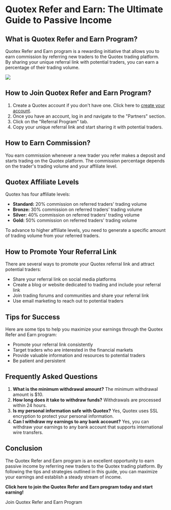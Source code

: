 # Quotex Refer and Earn: The Ultimate Guide to Passive Income

## What is Quotex Refer and Earn Program?

Quotex Refer and Earn program is a rewarding initiative that allows you
to earn commission by referring new traders to the Quotex trading
platform. By sharing your unique referral link with potential traders,
you can earn a percentage of their trading volume.

[![](https://static.quotex.io/files/4_en/300_250.jpg)](https://traff.sbs/brokerqxlid)

## How to Join Quotex Refer and Earn Program?

1.  Create a Quotex account if you don\'t have one. Click here to
    [create your account](\%22https://traff.sbs/brokerqxlid\%22).
2.  Once you have an account, log in and navigate to the
    "Partners" section.
3.  Click on the "Referral Program" tab.
4.  Copy your unique referral link and start sharing it with potential
    traders.

## How to Earn Commission?

You earn commission whenever a new trader you refer makes a deposit and
starts trading on the Quotex platform. The commission percentage depends
on the trader\'s trading volume and your affiliate level.

## Quotex Affiliate Levels

Quotex has four affiliate levels:

-   **Standard:** 20% commission on referred traders\' trading volume
-   **Bronze:** 30% commission on referred traders\' trading volume
-   **Silver:** 40% commission on referred traders\' trading volume
-   **Gold:** 50% commission on referred traders\' trading volume

To advance to higher affiliate levels, you need to generate a specific
amount of trading volume from your referred traders.

## How to Promote Your Referral Link

There are several ways to promote your Quotex referral link and attract
potential traders:

-   Share your referral link on social media platforms
-   Create a blog or website dedicated to trading and include your
    referral link
-   Join trading forums and communities and share your referral link
-   Use email marketing to reach out to potential traders

## Tips for Success

Here are some tips to help you maximize your earnings through the Quotex
Refer and Earn program:

-   Promote your referral link consistently
-   Target traders who are interested in the financial markets
-   Provide valuable information and resources to potential traders
-   Be patient and persistent

## Frequently Asked Questions

1.  **What is the minimum withdrawal amount?** The minimum withdrawal
    amount is \$10.
2.  **How long does it take to withdraw funds?** Withdrawals are
    processed within 24 hours.
3.  **Is my personal information safe with Quotex?** Yes, Quotex uses
    SSL encryption to protect your personal information.
4.  **Can I withdraw my earnings to any bank account?** Yes, you can
    withdraw your earnings to any bank account that supports
    international wire transfers.

## Conclusion

The Quotex Refer and Earn program is an excellent opportunity to earn
passive income by referring new traders to the Quotex trading platform.
By following the tips and strategies outlined in this guide, you can
maximize your earnings and establish a steady stream of income.

**Click here to join the Quotex Refer and Earn program today and start
earning!**

Join Quotex Refer and Earn Program


